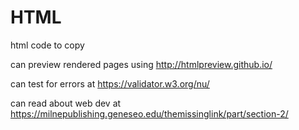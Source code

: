 # HTML
html code to copy

can preview rendered pages using http://htmlpreview.github.io/ 

can test for errors at https://validator.w3.org/nu/

can read about web dev at https://milnepublishing.geneseo.edu/themissinglink/part/section-2/
